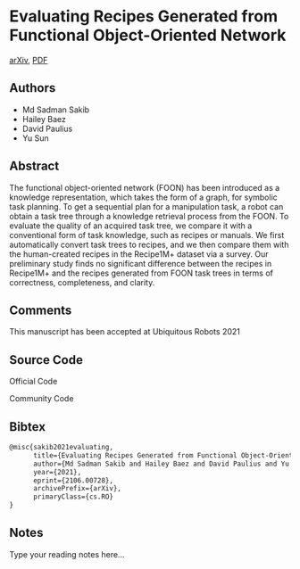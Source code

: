 
# Evaluating Recipes Generated from Functional Object-Oriented Network

[arXiv](https://arxiv.org/abs/2106.0728), [PDF](https://arxiv.org/pdf/2106.0728.pdf)

## Authors

- Md Sadman Sakib
- Hailey Baez
- David Paulius
- Yu Sun

## Abstract

The functional object-oriented network (FOON) has been introduced as a knowledge representation, which takes the form of a graph, for symbolic task planning. To get a sequential plan for a manipulation task, a robot can obtain a task tree through a knowledge retrieval process from the FOON. To evaluate the quality of an acquired task tree, we compare it with a conventional form of task knowledge, such as recipes or manuals. We first automatically convert task trees to recipes, and we then compare them with the human-created recipes in the Recipe1M+ dataset via a survey. Our preliminary study finds no significant difference between the recipes in Recipe1M+ and the recipes generated from FOON task trees in terms of correctness, completeness, and clarity.

## Comments

This manuscript has been accepted at Ubiquitous Robots 2021

## Source Code

Official Code



Community Code



## Bibtex

```tex
@misc{sakib2021evaluating,
      title={Evaluating Recipes Generated from Functional Object-Oriented Network}, 
      author={Md Sadman Sakib and Hailey Baez and David Paulius and Yu Sun},
      year={2021},
      eprint={2106.00728},
      archivePrefix={arXiv},
      primaryClass={cs.RO}
}
```

## Notes

Type your reading notes here...

